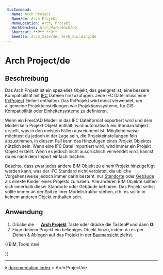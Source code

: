 ```yaml
---
 GuiCommand:
   Name: Arch Project
   Name/de: Arch Projekt
   MenuLocation: Arch, Projekt
   Workbenches: Arch_Workbench/de
   Shortcut: **P** **O**
   SeeAlso: Arch_Site/de, Arch_Building/de
---
```


# Arch Project/de



## Beschreibung

Das Arch Projekt ist ein spezielles Objekt, das geeignet ist, eine bessere Kompatibilität mit [IFC](Arch_IFC/de.md) Dateien hinzuzufügen. Jede IFC Datei muss eine [IfcProject](https://standards.buildingsmart.org/IFC/RELEASE/IFC4_1/FINAL/HTML/schema/ifckernel/lexical/ifcproject.htm) Einheit enthalten. Das IfcProjekt wird meist verwendet, um allgemeine Projekteinstellungen wie Projektionssysteme, für GIS Kompatibilität oder Einheitensysteme zu definieren.

Wenn ein FreeCAD Modell in das IFC Dateiformat exportiert wird und dein Modell kein Projekt Objekt enthält, wird automatisch ein Standardobjekt erstellt, was in den meisten Fällen ausreichend ist. Möglicherweise möchtest du jedoch in der Lage sein, die Projekteinstellungen fein abzustimmen, in diesem Fall kann das Hinzufügen eines Projekt Objektes nützlich sein. Wenn eine IFC Datei importiert wird, wird immer ein Projekt Objekt erstellt. Wenn es jedoch nicht ausdrücklich verwendet wird, kannst du es nach dem Import einfach löschen.

Beachte, dass zwar jedes andere BIM Objekt zu einem Projekt hinzugefügt werden kann, was der IFC Standard nicht verbietet, die übliche Vorgehensweise jedoch immer darin besteht, nur [Standorte](Arch_Site/de.md) oder [Gebäude](Arch_Building/de.md) als direkte Kinder eines Projekts zu haben. Alle anderen BIM Objekte sollten sich innerhalb dieser Standorte oder Gebäude befinden. Das Projekt selbst sollte immer an der Spitze Ihrer Modellstruktur stehen, d.h. es sollte in keinem anderen Objekt enthalten sein.



## Anwendung

1.  Drücke die **<img src="images/Arch_Project.svg" width=16px> [Arch Projekt](Arch_Project/de.md)** Taste oder drücke die Tasten**P** und dann **O**.
2.  Füge deinem Projekt ein beliebiges Objekt hinzu, indem du es per Ziehen & Ablegen auf das Projekt in der [Baumansicht](Tree_view/de.md) ziehst.





{{BIM_Tools_navi

}}



---
⏵ [documentation index](../README.md) > Arch Project/de
